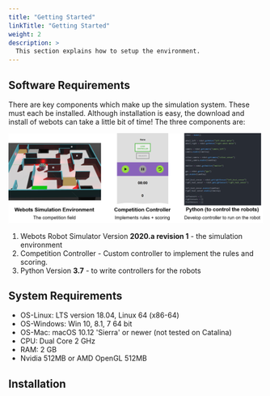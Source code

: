 ```yaml
---
title: "Getting Started"
linkTitle: "Getting Started"
weight: 2
description: >
  This section explains how to setup the environment.
---
```


## Software Requirements
There are key components which make up the simulation system. These must each be installed. Although installation is easy, the download and install of webots can take a little bit of time! The three components are:

![](components.png)

1. Webots Robot Simulator Version **2020.a revision 1** - the simulation environment
1. Competition Controller - Custom controller to implement the rules and scoring.
1. Python Version **3.7** - to write controllers for the robots

## System Requirements
* OS-Linux: LTS version 18.04, Linux 64 (x86-64)
* OS-Windows: Win 10, 8.1, 7 64 bit
* OS-Mac: macOS 10.12 'Sierra' or newer (not tested on Catalina)
* CPU: Dual Core 2 GHz
* RAM: 2 GB
* Nvidia 512MB or AMD OpenGL 512MB

## Installation

